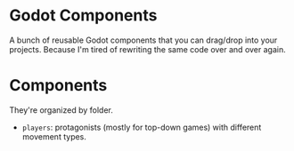 # Godot Components

A bunch of reusable Godot components that you can drag/drop into your projects. Because I'm tired of rewriting the same code over and over again.

# Components

They're organized by folder.

- `players`: protagonists (mostly for top-down games) with different movement types.
